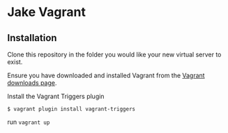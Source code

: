 # Jake Vagrant

## Installation

Clone this repository in the folder you would like your new virtual server to exist.

Ensure you have downloaded and installed Vagrant from the
[Vagrant downloads page](http://downloads.vagrantup.com/).

Install the Vagrant Triggers plugin

    $ vagrant plugin install vagrant-triggers

run `vagrant up`